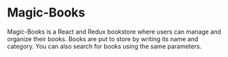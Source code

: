 # Magic-Books
Magic-Books is a React and Redux bookstore where users can manage and organize their books. Books are put to store by writing its name and category. You can also search for books using the same parameters.
